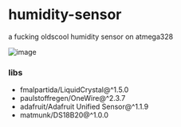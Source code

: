# humidity-sensor
a fucking oldscool humidity sensor on atmega328

![image](https://github.com/gen1nya/humidity-sensor/assets/23115401/ee072434-2cd7-4858-a2c6-03f09fc94858)

### libs

- fmalpartida/LiquidCrystal@^1.5.0
- paulstoffregen/OneWire@^2.3.7
- adafruit/Adafruit Unified Sensor@^1.1.9
- matmunk/DS18B20@^1.0.0


